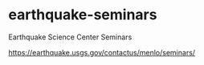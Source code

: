 # earthquake-seminars

Earthquake Science Center Seminars

https://earthquake.usgs.gov/contactus/menlo/seminars/
